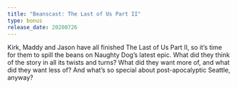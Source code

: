 ```yaml
---
title: "Beanscast: The Last of Us Part II"
type: bonus
release_date: 20200726
---
```

Kirk, Maddy and Jason have all finished The Last of Us Part II, so it’s time for them to spill the beans on Naughty Dog’s latest epic. What did they think of the story in all its twists and turns? What did they want more of, and what did they want less of? And what’s so special about post-apocalyptic Seattle, anyway?